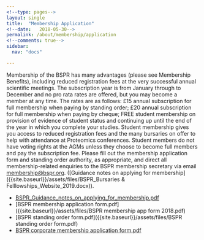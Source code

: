 ```yaml
---
<!--type: pages-->
layout: single
title:  "Membership Application"
<!--date:   2018-05-30-->
permalink: /about/membership/application
<!--comments: true-->
sidebar:
  nav: "docs"

---
```


Membership of the BSPR has many advantages (please see Membership Benefits), including reduced registration fees at the very successful annual scientific meetings. The subscription year is from January through to December and no pro rata rates are offered, but you may become a member at any time. The rates are as follows: £15 annual subscription for full membership when paying by standing order; £20 annual subscription for full membership when paying by cheque; FREE student membership on provision of evidence of student status and continuing up until the end of the year in which you complete your studies. Student membership gives you access to reduced registration fees and the many bursaries on offer to help with attendance at Proteomics conferences. Student members do not have voting rights at the AGMs unless they choose to become full members and pay the subscription fee.  Please fill out the membership application form and standing order authority, as appropriate, and direct all membership-related enquiries to the BSPR membership secretary via email membership@bspr.org. ([Guidance notes on applying for membership]({{site.baseurl}}/assets/files/BSPR_Bursaries & Felllowships_Website_2019.docx)).


- [BSPR_Guidance_notes_on_applying_for_membership.pdf]({{site.baseurl}}/assets/files/BSPR_Guidance_notes_on_applying_for_membership.pdf)
- [BSPR membership application form.pdf]({{site.baseurl}}/assets/files/BSPR membership app form 2018.pdf)
- [BSPR standing order form.pdf]({{site.baseurl}}/assets/files/BSPR standing order form.pdf)
- [BSPR corporate membership application form.pdf]({{site.baseurl}}/assets/files/BSPR_Guidance_notes_on_applying_for_membership.pdf)



